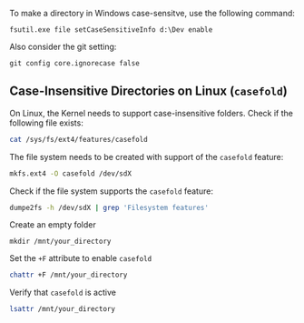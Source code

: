 To make a directory in Windows case-sensitve, use the following command:
```shell
fsutil.exe file setCaseSensitiveInfo d:\Dev enable
```

Also consider the git setting:
```shell
git config core.ignorecase false
```

## Case-Insensitive Directories on Linux (`casefold`)

On Linux, the Kernel needs to support case-insensitive folders. Check if the following file exists:
```bash
cat /sys/fs/ext4/features/casefold
```

The file system needs to be created with support of the `casefold` feature:
```bash
mkfs.ext4 -O casefold /dev/sdX
```

Check if the file system supports the `casefold` feature:
```bash
dumpe2fs -h /dev/sdX | grep 'Filesystem features'
```

Create an empty folder
```shell
mkdir /mnt/your_directory
```

Set the `+F` attribute to enable `casefold`
```bash
chattr +F /mnt/your_directory
```

Verify that `casefold` is active
```bash
lsattr /mnt/your_directory
```

